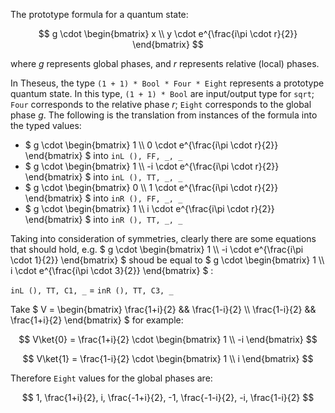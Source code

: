 The prototype formula for a quantum state:

$$ g \cdot \begin{bmatrix} x \\ 
                           y \cdot e^{\frac{i\pi \cdot r}{2}} 
           \end{bmatrix} $$

where $` g `$ represents global phases, and $` r `$ represents relative (local) phases.

In Theseus, the type `(1 + 1) * Bool * Four * Eight` represents a prototype quantum state. In this type, `(1 + 1) * Bool` are input/output type for `sqrt`; `Four` corresponds to the relative phase $` r `$; `Eight` corresponds to the global phase $` g `$. The following is the translation from instances of the formula into the typed values:

- $` g \cdot \begin{bmatrix} 1 \\ 
                             0 \cdot e^{\frac{i\pi \cdot r}{2}} 
             \end{bmatrix} `$ into `inL (), FF, _, _`
- $` g \cdot \begin{bmatrix} 1 \\ 
                             -i \cdot e^{\frac{i\pi \cdot r}{2}} 
             \end{bmatrix} `$ into `inL (), TT, _, _`
- $` g \cdot \begin{bmatrix} 0 \\ 
                             1 \cdot e^{\frac{i\pi \cdot r}{2}} 
             \end{bmatrix} `$ into `inR (), FF, _, _`
- $` g \cdot \begin{bmatrix} 1 \\ 
                             i \cdot e^{\frac{i\pi \cdot r}{2}} 
             \end{bmatrix} `$ into `inR (), TT, _, _`


Taking into consideration of symmetries, clearly there are some equations that should hold, e.g.
$` g \cdot \begin{bmatrix} 1 \\ 
                           -i \cdot e^{\frac{i\pi \cdot 1}{2}} 
           \end{bmatrix} `$
shoud be equal to
$` g \cdot \begin{bmatrix} 1 \\ 
                           i \cdot e^{\frac{i\pi \cdot 3}{2}} 
           \end{bmatrix} `$ :

`inL (), TT, C1, _` = `inR (), TT, C3, _`




Take $` V = \begin{bmatrix} \frac{1+i}{2} && \frac{1-i}{2} \\ \frac{1-i}{2} && \frac{1+i}{2} \end{bmatrix} `$ for example:

$$ V\ket{0} = \frac{1+i}{2} \cdot \begin{bmatrix} 1 \\ 
                                                  -i 
                                  \end{bmatrix} $$

$$ V\ket{1} = \frac{1-i}{2} \cdot \begin{bmatrix} 1 \\ 
                                                  i 
                                  \end{bmatrix} $$

Therefore `Eight` values for the global phases are:

$$ 1, \frac{1+i}{2}, i, \frac{-1+i}{2}, -1, \frac{-1-i}{2}, -i, \frac{1-i}{2} $$
